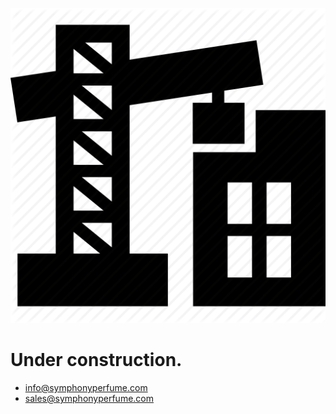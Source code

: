 

![img](under_c.png)



# Under construction.



- <info@symphonyperfume.com>
- <sales@symphonyperfume.com>

